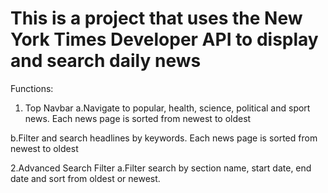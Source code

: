 # This is a project that uses the New York Times Developer API to display and search daily news

Functions:

1. Top Navbar
  a.Navigate to popular, health, science, political and sport news. Each news page is sorted from newest to oldest

  b.Filter and search headlines by keywords. Each news page is sorted from newest to oldest

2.Advanced Search Filter
  a.Filter search by section name, start date, end date and sort from oldest or newest.
